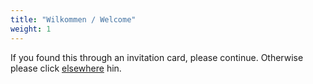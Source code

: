 ```yaml
---
title: "Wilkommen / Welcome"
weight: 1
---
```

If you found this through an invitation card, please continue. Otherwise please click [elsewhere](https://googlethatforyou.com?q=I%20think%20they%20forgot%20to%20invite%20me%2C%20what%20to%20do%3F) hin.
